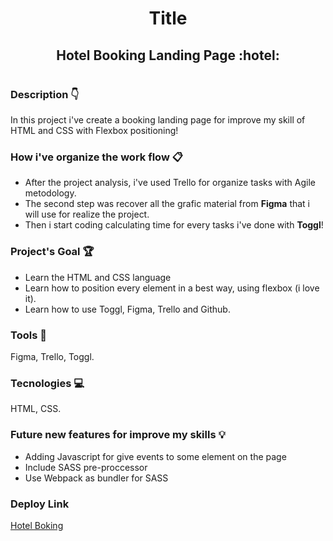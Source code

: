 <h1 align="center">Title <br> <h2 align="center"> Hotel Booking Landing Page :hotel: </h2> <h1>
 
### Description :point_down:
In this project i've create a booking landing page for improve my skill of HTML and CSS with Flexbox positioning!

### How i've organize the work flow :clipboard:

- After the project analysis, i've used Trello for organize tasks with Agile metodology.
- The second step was recover all the grafic material from **Figma** that i will use for realize the project.
- Then i start coding calculating time for every tasks i've done with **Toggl**! 

### Project's Goal :trophy:
- Learn the HTML and CSS language
- Learn how to position every element in a best way, using flexbox (i love it).
- Learn how to use Toggl, Figma, Trello and Github.

### Tools :wrench:
Figma, Trello, Toggl.

### Tecnologies  :computer:
HTML, CSS.

### Future new features for improve my skills :bulb:
- Adding Javascript for give events to some element on the page 
- Include SASS pre-proccessor 
- Use Webpack as bundler for SASS
 
### Deploy Link 
[Hotel Boking](https://fervent-banach-7e7adb.netlify.app/)
